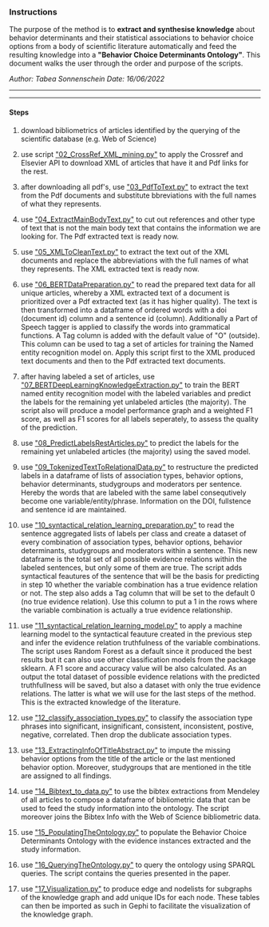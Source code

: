 ### Instructions

The purpose of the method is to **extract and synthesise knowledge** about behavior determinants and their statistical associations to behavior choice options from a body of scientific literature automatically and feed the resulting knowledge into a **"Behavior Choice Determinants Ontology"**. This document walks the user through the order and purpose of the scripts. 

*Author: Tabea Sonnenschein*
*Date: 16/06/2022*

---
---

#### Steps

1) download bibliometrics of articles identified by the querying of the scientific database (e.g. Web of Science)

2) use script ["02_CrossRef_XML_mining.py"](https://github.com/TabeaSonnenschein/Spatial-Agent-based-Modeling-of-Urban-Health-Interventions/blob/main/NLP%20Knowledge%20Extraction%20and%20Synthesis/02_CrossRef_XML_mining.py) to apply the Crossref and Elsevier API to download XML of articles that have it and Pdf links for the rest. 

3) after downloading all pdf's, use ["03_PdfToText.py"](https://github.com/TabeaSonnenschein/Spatial-Agent-based-Modeling-of-Urban-Health-Interventions/blob/main/NLP%20Knowledge%20Extraction%20and%20Synthesis/03_PdfToText.py) to extract the text from the Pdf documents and substitute bbreviations with the full names of what they represents.

4) use ["04_ExtractMainBodyText.py"](https://github.com/TabeaSonnenschein/Spatial-Agent-based-Modeling-of-Urban-Health-Interventions/blob/main/NLP%20Knowledge%20Extraction%20and%20Synthesis/04_ExtractMainBodyText.py) to cut out references and other type of text that is not the main body text that contains the information we are looking for. The Pdf extracted text is ready now.

5) use ["05_XMLToCleanText.py"](https://github.com/TabeaSonnenschein/Spatial-Agent-based-Modeling-of-Urban-Health-Interventions/blob/main/NLP%20Knowledge%20Extraction%20and%20Synthesis/05_XMLToCleanText.py) to extract the text out of the XML documents and replace the abbreviations with the full names of what they represents. The XML extracted text is ready  now.

6) use ["06_BERTDataPreparation.py"](https://github.com/TabeaSonnenschein/Spatial-Agent-based-Modeling-of-Urban-Health-Interventions/blob/main/NLP%20Knowledge%20Extraction%20and%20Synthesis/06_BERTDataPreparation.py) to read the prepared text data for all unique articles, whereby a XML extracted text of a document is prioritized over a Pdf extracted text (as it has higher quality). The text is then transformed into a dataframe of ordered words with a doi (document id) column and a sentence id (column). Additionally a Part of Speech tagger is applied to classify the words into grammatical functions. A Tag column is added with the default value of "O" (outside). This column can be used to tag a set of articles for training the Named entity recognition model on.  Apply this script first to the XML produced text documents and then to the Pdf extracted text documents.

7) after having labeled a set of articles, use ["07_BERTDeepLearningKnowledgeExtraction.py"](https://github.com/TabeaSonnenschein/Spatial-Agent-based-Modeling-of-Urban-Health-Interventions/blob/main/NLP%20Knowledge%20Extraction%20and%20Synthesis/07_BERTDeepLearningKnowledgeExtraction.py) to train the BERT named entity recognition model with the labeled variables and predict the labels for the remaining yet unlabeled articles (the majority). The script also will produce a model performance graph and a weighted F1 score, as well as F1 scores for all labels seperately, to assess the quality of the prediction.

8) use ["08_PredictLabelsRestArticles.py"](https://github.com/TabeaSonnenschein/Spatial-Agent-based-Modeling-of-Urban-Health-Interventions/blob/main/NLP%20Knowledge%20Extraction%20and%20Synthesis/08_PredictLabelsRestArticles.py) to predict the labels for the remaining yet unlabeled articles (the majority) using the saved model.

9) use ["09_TokenizedTextToRelationalData.py"](https://github.com/TabeaSonnenschein/Spatial-Agent-based-Modeling-of-Urban-Health-Interventions/blob/main/NLP%20Knowledge%20Extraction%20and%20Synthesis/09_TokenizedTextToRelationalData.py) to restructure the predicted labels in a dataframe of lists of association types, behavior options, behavior determinants, studygroups and moderators per sentence. Hereby the words that are labeled with the same label consequtively become one variable/entity/phrase. Information on the DOI, fullstence and sentence id are maintained.

10) use ["10_syntactical_relation_learning_preparation.py"](https://github.com/TabeaSonnenschein/Spatial-Agent-based-Modeling-of-Urban-Health-Interventions/blob/main/NLP%20Knowledge%20Extraction%20and%20Synthesis/10_syntactical_relation_learning_preparation.py) to read the sentence aggregated lists of labels per class and create a dataset of every combination of association types, behavior options, behavior determinants, studygroups and moderators within a sentence. This new dataframe is the total set of all possible evidence relations within the labeled sentences, but only some of them are true. The script adds syntactical feautures of the sentence that will be the basis for predicting in step 10 whether the variable combination has a true evidence relation or not. The step also adds a Tag column that will be set to the default 0 (no true evidence relation). Use this column to put a 1 in the rows where the variable combination is actually a true evidence relationship.

11) use ["11_syntactical_relation_learning_model.py"](https://github.com/TabeaSonnenschein/Spatial-Agent-based-Modeling-of-Urban-Health-Interventions/blob/main/NLP%20Knowledge%20Extraction%20and%20Synthesis/11_syntactical_relation_learning_model.py) to apply a machine learning model to the syntactical feauture created in the previous step and infer the evidence relation truthfulness of the variable combinations. The script uses Random Forest as a default since it produced the best results but it can also use other classification models from the package sklearn. A F1 score and accuracy value will be also calculated. As an output the total dataset of possible evidence relations with the predicted truthfullness will be saved, but also a dataset with only the true evidence relations. The latter is what we will use for the last steps of the method. This is the extracted knowledge of the literature.

12) use ["12_classify_association_types.py"](https://github.com/TabeaSonnenschein/Spatial-Agent-based-Modeling-of-Urban-Health-Interventions/blob/main/NLP%20Knowledge%20Extraction%20and%20Synthesis/12_classify_association_types.py) to classify the association type phrases into significant, insignificant, consistent, inconsistent, postive, negative, correlated. Then drop the dublicate association types.

13)  use ["13_ExtractingInfoOfTitleAbstract.py"](https://github.com/TabeaSonnenschein/Spatial-Agent-based-Modeling-of-Urban-Health-Interventions/blob/main/NLP%20Knowledge%20Extraction%20and%20Synthesis/13_ExtractingInfoOfTitleAbstract.py) to impute the missing behavior options from the title of the article or the last mentioned behavior option. Moreover, studygroups that are mentioned in the title are assigned to all findings.

14) use ["14_Bibtext_to_data.py"](https://github.com/TabeaSonnenschein/Spatial-Agent-based-Modeling-of-Urban-Health-Interventions/blob/main/NLP%20Knowledge%20Extraction%20and%20Synthesis/14_Bibtext_to_data.py) to use the bibtex extractions from Mendeley of all articles to compose a dataframe of bibliometric data that can be used to feed the study information into the ontology. The script moreover joins the Bibtex Info with the Web of Science bibliometric data.

15) use ["15_PopulatingTheOntology.py"](https://github.com/TabeaSonnenschein/Spatial-Agent-based-Modeling-of-Urban-Health-Interventions/blob/main/NLP%20Knowledge%20Extraction%20and%20Synthesis/15_PopulatingTheOntology.py) to populate the Behavior Choice Determinants Ontology with the evidence instances extracted and the study information.

16) use ["16_QueryingTheOntology.py"](https://github.com/TabeaSonnenschein/Spatial-Agent-based-Modeling-of-Urban-Health-Interventions/blob/main/NLP%20Knowledge%20Extraction%20and%20Synthesis/16_QueryingTheOntology.py) to query the ontology using SPARQL queries. The script contains the queries presented in the paper.

17) use ["17_Visualization.py"](https://github.com/TabeaSonnenschein/Spatial-Agent-based-Modeling-of-Urban-Health-Interventions/blob/main/NLP%20Knowledge%20Extraction%20and%20Synthesis/17_Visualization.py) to produce edge and nodelists for subgraphs of the knowledge graph and add unique IDs for each node. These tables can then be imported as such in Gephi to facilitate the visualization of the knowledge graph.

